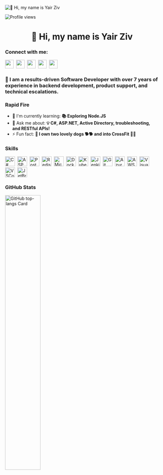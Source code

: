![👋 Hi, my name is Yair Ziv](https://static.wixstatic.com/media/53fad0_ce0704caa0174d6aa9b2b8101a62fa77~mv2.gif)

![Profile views](https://komarev.com/ghpvc/?username=y90ziv&label=Profile%20views&color=0e75b6&style=flat)

<div id="toc">
  <ul align="center" style="list-style: none">
    <summary>
      <h1>
        👋 Hi, my name is Yair Ziv
      </h1>
    </summary>
  </ul>
</div>

**<h3 align="left">Connect with me:</h3>** 
<p align="left"><a href="y90ziv" target="_blank"><img src="https://img.shields.io/badge/Gmail-D14836?style=for-the-badge&logo=gmail&logoColor=white" height="28" style="margin-right: 4px"></a> <a href="https://www.facebook.com/y90ziv" target="_blank"><img src="https://img.shields.io/badge/Facebook-1877F2?style=for-the-badge&logo=facebook&logoColor=white" height="28" style="margin-right: 4px"></a> <a href="https://github.com/y90ziv" target="_blank"><img src="https://img.shields.io/badge/GitHub-100000?style=for-the-badge&logo=github&logoColor=white" height="28" style="margin-right: 4px"></a> <a href="https://www.linkedin.com/in/yairziv1" target="_blank"><img src="https://img.shields.io/badge/LinkedIn-0077B5?style=for-the-badge&logo=linkedin&logoColor=white" height="28" style="margin-right: 4px"></a> <a href="https://www.instagram.com/yairziv___" target="_blank"><img src="https://img.shields.io/badge/Instagram-E4405F?style=for-the-badge&logo=instagram&logoColor=white" height="28" style="margin-right: 4px"></a></p>

 **<h3 align="left">🚀 I am a results-driven Software Developer with over 7 years of experience in backend development, product support, and technical escalations. </h3>**

**<h3 align="left">Rapid Fire</h3>**

- 🌱 I'm currently learning: **📚 Exploring Node.JS**
- 💬 Ask me about: **💡 C#, ASP.NET, Active Directory, troubleshooting, and RESTful APIs!**
- ⚡ Fun fact: **🎢 I own two lovely dogs 🐕🐕 and into CrossFit 🏋️‍♀️**

 **<h3 align="left">Skills</h3>**

<div style="display: flex; flex-wrap: wrap; gap: 4px; justify-content: left;"><img src="https://cdn.jsdelivr.net/gh/devicons/devicon/icons/csharp/csharp-original.svg" height="32" alt="C#" style="margin-right: 4px"> <img src="https://cdn.jsdelivr.net/gh/devicons/devicon@latest/icons/dot-net/dot-net-original-wordmark.svg" height="32" alt="ASP.NET" style="margin-right: 4px"> <img src="https://cdn.jsdelivr.net/gh/devicons/devicon/icons/postgresql/postgresql-original.svg" height="32" alt="PostgreSQL" style="margin-right: 4px"> <img src="https://cdn.jsdelivr.net/gh/devicons/devicon@latest/icons/redis/redis-original-wordmark.svg" height="32" alt="Redis" style="margin-right: 4px"> <img src="https://cdn.jsdelivr.net/gh/devicons/devicon@latest/icons/microsoftsqlserver/microsoftsqlserver-original-wordmark.svg" height="32" alt="Microsoft SQL Server" style="margin-right: 4px"> <img src="https://cdn.jsdelivr.net/gh/devicons/devicon/icons/docker/docker-original.svg" height="32" alt="Docker" style="margin-right: 4px"> <img src="https://cdn.jsdelivr.net/gh/devicons/devicon/icons/kubernetes/kubernetes-original.svg" height="32" alt="Kubernetes" style="margin-right: 4px"> <img src="https://cdn.jsdelivr.net/gh/devicons/devicon/icons/jenkins/jenkins-original.svg" height="32" alt="Jenkins" style="margin-right: 4px"> <img src="https://cdn.jsdelivr.net/gh/devicons/devicon/icons/git/git-original.svg" height="32" alt="Git" style="margin-right: 4px"> <img src="https://cdn.jsdelivr.net/gh/devicons/devicon/icons/azure/azure-original.svg" height="32" alt="Azure" style="margin-right: 4px"> <img src="https://cdn.jsdelivr.net/gh/devicons/devicon@latest/icons/amazonwebservices/amazonwebservices-original-wordmark.svg" height="32" alt="AWS" style="margin-right: 4px"> <img src="https://cdn.jsdelivr.net/gh/devicons/devicon@latest/icons/visualstudio/visualstudio-original.svg" height="32" alt="Visual Studio" style="margin-right: 4px"> <img src="https://cdn.jsdelivr.net/gh/devicons/devicon@latest/icons/vscode/vscode-original.svg" height="32" alt="VSCode" style="margin-right: 4px"> <img src="https://cdn.jsdelivr.net/gh/devicons/devicon@latest/icons/jetbrains/jetbrains-original.svg" height="32" alt="JetBrains" style="margin-right: 4px"></div>

 **<h3 align="left">GitHub Stats</h3>**

<p align="left">
  <img width="48%" src="https://github-readme-stats.vercel.app/api/top-langs?username=sushilmagare10&theme=react&hide_title=false&layout=compact&langs_count=6&hide_progress=false&card_width=400" alt="GitHub top-langs Card" />
</p>

